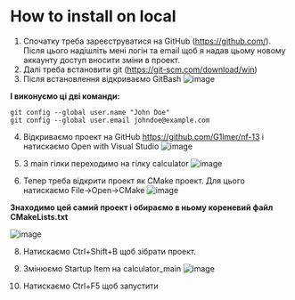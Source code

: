 # How to install on local #

1. Спочатку треба зареєструватися на GitHub (https://github.com/). Після цього надішліть мені логін та email щоб я надав цьому новому аккаунту доступ вносити зміни в проект.
2. Далі треба встановити git (https://git-scm.com/download/win)
3. Після встановлення відкриваємо GitBash
![image](https://github.com/G1lmer/nf-13/assets/32224361/4289dc34-38dc-4ceb-8889-a6b9a55100ca)

**І виконуємо ці дві команди:**
```
git config --global user.name "John Doe"
git config --global user.email johndoe@example.com
```
4. Відкриваємо проект на GitHub https://github.com/G1lmer/nf-13 і натискаємо Open with Visual Studio
![image](https://github.com/G1lmer/nf-13/assets/32224361/818641d9-1e29-4fca-bd86-ea74b4792a0d)

6. З main гілки переходимо на гілку calculator
   ![image](https://github.com/G1lmer/nf-13/assets/32224361/a7a28abc-e752-43e4-8e4c-0e2d1eea1238)
   
7. Тепер треба відкрити проект як CMake проект. Для цього натискаємо File->Open->CMake
![image](https://github.com/G1lmer/nf-13/assets/32224361/ccc92c1b-2e5e-4cf8-b2ad-23ad90b9201b)

**Знаходимо цей самий проект і обираємо в ньому кореневий файл CMakeLists.txt**

![image](https://github.com/G1lmer/nf-13/assets/32224361/7a9002b7-fb51-47ef-97ae-37a675814102)

8. Натискаємо Ctrl+Shift+B щоб зібрати проект.
9. Змінюємо Startup Item на calculator_main
![image](https://github.com/G1lmer/nf-13/assets/32224361/2308f31c-43ea-436e-82f5-9b49fb115324)

11. Натискаємо Ctrl+F5 щоб запустити





